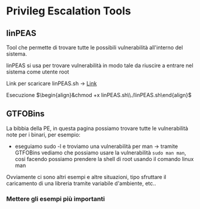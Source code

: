 # Privileg Escalation Tools

## linPEAS

Tool che permette di trovare tutte le possibili vulnerabilità all'interno del sistema.

linPEAS si usa per trovare vulnerabilità in modo tale da riuscire a entrare nel sistema come utente root

Link per scaricare linPEAS.sh -> [Link](https://github.com/peass-ng/PEASS-ng/tree/master/linPEAS)

Esecuzione $\begin{align}&chmod +x linPEAS.sh\\./linPEAS.sh\end{align}$

## GTFOBins

La bibbia della PE, in questa pagina possiamo trovare tutte le vulnerabilità note per i binari, per esempio:

- eseguiamo sudo -l e troviamo una vulnerabilità per man -> tramite GTFOBins vediamo che possiamo usare la vulnerabilità `sudo man man`, cosi facendo possiamo prendere la shell di root usando il comando linux man

Ovviamente ci sono altri esempi e altre situazioni, tipo sfruttare il caricamento di una libreria tramite variabile d'ambiente, etc..

### Mettere gli esempi più importanti


